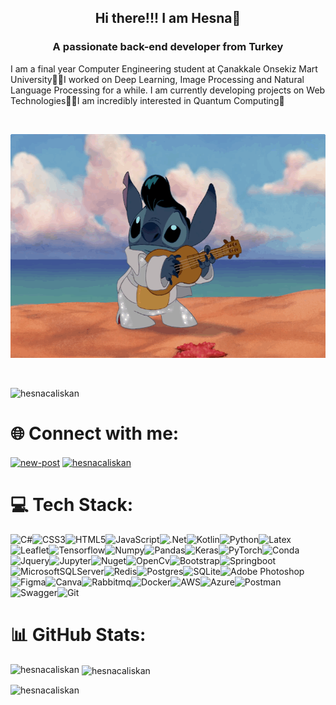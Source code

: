 <h2 align="center">  Hi there!!! I am Hesna🤗</h2>
<h3 align="center">A passionate back-end developer from Turkey</h3>
I am a final year Computer Engineering student at Çanakkale Onsekiz Mart University👨‍🎓I worked on Deep Learning, Image Processing and Natural Language Processing for a while. I am currently developing projects on Web Technologies👨‍💻I am incredibly interested in Quantum Computing🤯

</br><div align="center">
  <img src="https://github.com/hesnacaliskan/hesnacaliskan/blob/main/stitch_dance.gif?raw=true" width="600" height="358" />
</div></br>
<p align="left"> <img src="https://komarev.com/ghpvc/?username=hesnacaliskan&label=Profile%20views&color=0e75b6&style=flat" alt="hesnacaliskan" /> </p>

# 🌐 Connect with me:
<p align="left">
  <a href="mailto:hhesnacaliskan@gmail.com" target="blank"><img align="center" src="https://img.icons8.com/fluency/48/new-post.png" height="48" width="48" alt="new-post"/></a>
  <a href="https://www.linkedin.com/in/hatice-hesna-caliskan/" target="blank"><img align="center" src="https://raw.githubusercontent.com/rahuldkjain/github-profile-readme-generator/master/src/images/icons/Social/linked-in-alt.svg" alt="hesnacaliskan" height="30" width="40" /></a>
</p>

# 💻 Tech Stack:
![C#](https://img.shields.io/badge/c%23-%23239120.svg?style=for-the-badge&logo=c-sharp&logoColor=white)![CSS3](https://img.shields.io/badge/css3-%231572B6.svg?style=for-the-badge&logo=css3&logoColor=white)![HTML5](https://img.shields.io/badge/HTML5-E34F26?style=for-the-badge&logo=html5&logoColor=white)![JavaScript](https://img.shields.io/badge/JavaScript-323330?style=for-the-badge&logo=javascript&logoColor=F7DF1E)![.Net](https://img.shields.io/badge/.NET-5C2D91?style=for-the-badge&logo=.net&logoColor=white)![Kotlin](https://img.shields.io/badge/Kotlin-0095D5?&style=for-the-badge&logo=kotlin&logoColor=white)![Python](https://img.shields.io/badge/Python-FFD43B?style=for-the-badge&logo=python&logoColor=blue)![Latex](https://img.shields.io/badge/LaTeX-47A141?style=for-the-badge&logo=LaTeX&logoColor=white)![Leaflet](https://img.shields.io/badge/Leaflet-199900?style=for-the-badge&logo=Leaflet&logoColor=white)![Tensorflow](https://img.shields.io/badge/TensorFlow-FF6F00?style=for-the-badge&logo=tensorflow&logoColor=white)![Numpy](https://img.shields.io/badge/Numpy-777BB4?style=for-the-badge&logo=numpy&logoColor=white)![Pandas](https://img.shields.io/badge/Pandas-2C2D72?style=for-the-badge&logo=pandas&logoColor=white)![Keras](https://img.shields.io/badge/Keras-FF0000?style=for-the-badge&logo=keras&logoColor=white)![PyTorch](https://img.shields.io/badge/PyTorch-EE4C2C?style=for-the-badge&logo=pytorch&logoColor=white)![Conda](https://img.shields.io/badge/conda-342B029.svg?&style=for-the-badge&logo=anaconda&logoColor=white)![Jquery](https://img.shields.io/badge/jQuery-0769AD?style=for-the-badge&logo=jquery&logoColor=white)![Jupyter](https://img.shields.io/badge/Jupyter-F37626.svg?&style=for-the-badge&logo=Jupyter&logoColor=white)![Nuget](https://img.shields.io/badge/NuGet-004880?style=for-the-badge&logo=nuget&logoColor=white)![OpenCv](https://img.shields.io/badge/OpenCV-27338e?style=for-the-badge&logo=OpenCV&logoColor=white)![Bootstrap](https://img.shields.io/badge/bootstrap-%23563D7C.svg?style=for-the-badge&logo=bootstrap&logoColor=white)![Springboot](https://img.shields.io/badge/Spring_Boot-F2F4F9?style=for-the-badge&logo=spring-boot)![MicrosoftSQLServer](https://img.shields.io/badge/Microsoft%20SQL%20Server-CC2927?style=for-the-badge&logo=microsoft%20sql%20server&logoColor=white)![Redis](https://img.shields.io/badge/redis-%23DD0031.svg?style=for-the-badge&logo=redis&logoColor=white)![Postgres](https://img.shields.io/badge/postgres-%23316192.svg?style=for-the-badge&logo=postgresql&logoColor=white)![SQLite](https://img.shields.io/badge/SQLite-07405E?style=for-the-badge&logo=sqlite&logoColor=white)![Adobe Photoshop](https://img.shields.io/badge/adobephotoshop-%2331A8FF.svg?style=for-the-badge&logo=adobephotoshop&logoColor=white)![Figma](https://img.shields.io/badge/Figma-F24E1E?style=for-the-badge&logo=figma&logoColor=white)![Canva](https://img.shields.io/badge/Canva-%2300C4CC.svg?style=for-the-badge&logo=Canva&logoColor=white)![Rabbitmq](https://img.shields.io/badge/rabbitmq-%23FF6600.svg?&style=for-the-badge&logo=rabbitmq&logoColor=white)![Docker](https://img.shields.io/badge/docker-%230db7ed.svg?style=for-the-badge&logo=docker&logoColor=white)![AWS](https://img.shields.io/badge/Amazon_AWS-FF9900?style=for-the-badge&logo=amazonaws&logoColor=white)![Azure](https://img.shields.io/badge/Azure_DevOps-0078D7?style=for-the-badge&logo=azure-devops&logoColor=white)![Postman](https://img.shields.io/badge/Postman-FF6C37?style=for-the-badge&logo=postman&logoColor=white)![Swagger](https://img.shields.io/badge/-Swagger-%23Clojure?style=for-the-badge&logo=swagger&logoColor=white)![Git](https://img.shields.io/badge/GIT-E44C30?style=for-the-badge&logo=git&logoColor=white)
# 📊 GitHub Stats:
<p><img align="left" src="https://github-readme-stats.vercel.app/api/top-langs?username=hesnacaliskan&theme=dark&show_icons=true&locale=en&layout=compact" alt="hesnacaliskan"/></p>

<p>&nbsp;<img align="center" src="https://github-readme-stats.vercel.app/api?username=hesnacaliskan&theme=dark&show_icons=true&locale=en" alt="hesnacaliskan"/></p>

<p><img align="left" src="https://github-readme-streak-stats.herokuapp.com/?user=hesnacaliskan&theme=dark&hide_border=false" alt="hesnacaliskan" /></p>
